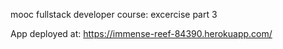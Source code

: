 mooc fullstack developer course:
excercise part 3

App deployed at:
<https://immense-reef-84390.herokuapp.com/>
